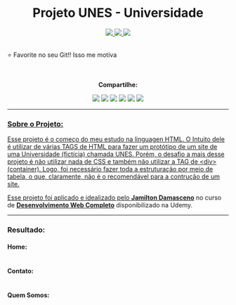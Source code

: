 <div align = "center">
  <h1 align="center">Projeto UNES - Universidade</h1>
  <a href = "mailto:vitorjarreta@gmail.com?subject=Gostaria de Entrar em contato">
    <img src = "https://img.shields.io/badge/Gmail-D14836?style=for-the-badge&logo=gmail&logoColor=white"/>
  </a>
  <a href = "https://www.linkedin.com/in/vitor-jarreta-a5ba2a207" >
    <img src = "https://img.shields.io/badge/LinkedIn-0077B5?style=for-the-badge&logo=linkedin&logoColor=white" />
  </a>
  <a>
    <img src = "https://img.shields.io/badge/Kaggle-20BEFF?style=for-the-badge&logo=Kaggle&logoColor=white">
  </a>
</div>

<div>
  <br>
  <p>⭐ Favorite no seu Git!! Isso me motiva</p>
</div>

<div align="center">
  <br>
  <p><strong>Compartilhe:</strong></p>
  <a href="https://x.com/intent/tweet?text=Check%20out%20this%20project%20on%20GitHub:%20https://github.com/vitor-jarreta/Projeto-UNES"><img src= "https://img.shields.io/badge/compartilhe-000000?logo=x&logoColor=white"></a>
  <a href="https://www.facebook.com/sharer/sharer.php?u=https://github.com/vitor-jarreta/Projeto-UNES"><img src="https://img.shields.io/badge/Compartilhe-1877F2?logo=facebook&logoColor=white"></a>
  <a href="https://www.linkedin.com/sharing/share-offsite/?url=https://github.com/vitor-jarreta/Projeto-UNES"><img src="https://img.shields.io/badge/Compartilhe-0A66C2?logo=linkedin&logoColor=white"></a>
  <a href="https://www.instagram.com/vitorjarreta"><img src="https://img.shields.io/badge/Compartilhe-DD2A7B?logo=instagram&logoColor=white"></a>
  <a href="https://www.reddit.com/submit?url=https://github.com/vitor-jarreta/Projeto-UNES&title=Desenvolvimento de um Sistema Computacional de Identificação de Armas de Fogo em Ambientes Públicos"><img src="https://img.shields.io/badge/Compartilhe-FF4500?logo=reddit&logoColor=white"></a>
  <a href="https://api.whatsapp.com/send?text=https://github.com/vitor-jarreta/Projeto-UNES"><img src="https://img.shields.io/badge/Compartilhe-25D366?logo=whatsapp&logoColor=white"</a>
</div>


<div>
  <hr>
  <h3>Sobre o Projeto: </h3>
  <p>Esse projeto é o começo do meu estudo na linguagen HTML. O Intuito dele é utilizar de várias TAGS de HTML para fazer um protótipo de um site de uma Universidade (fictícia) chamada UNES. Porém, o desafio a mais desse projeto é não utilizar nada de CSS e também não utilizar a TAG de &lt;div&gt; (container). Logo, foi necessário fazer toda a estruturação por meio de tabela, o que, claramente, não é o recomendável para a contrução de um site.</p>
  <p>Esse projeto foi aplicado e idealizado pelo <a href="https://www.linkedin.com/in/jamiltondamasceno/" target="_blank"><strong>Jamilton Damasceno</strong></a> no curso de <a href="https://www.udemy.com/course/web-completo" target="_blank"><strong>Desenvolvimento Web Completo</strong></a> disponibilizado na Udemy.</p>
</div>

<div>
  <hr>
  <h3>Resultado: </h3>
  <h4>Home: </h4>
  <img src="">
  <h4>Contato: </h4>
  <img src="">
  <h4>Quem Somos: </h4>
  
</div>
